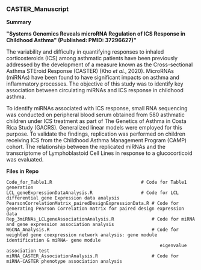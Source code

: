 ### CASTER_Manuscript


**Summary**

**"Systems Genomics Reveals microRNA Regulation of ICS Response in Childhood Asthma" (Published: PMID: 37296627)"**

The variability and difficulty in quantifying responses to inhaled corticosteroids (ICS) among asthmatic patients have been previously addressed by the development of a measure known as the Cross-sectional Asthma STEroid Response (CASTER) (Kho _et al._, 2020). MicroRNAs (miRNAs) have been found to have significant impacts on asthma and inflammatory processes. The objective of this study was to identify key association between circulating miRNAs and ICS response in childhood asthma.

To identify miRNAs associated with ICS response, small RNA sequencing was conducted on peripheral blood serum obtained from 580 asthmatic children under ICS treatment as part of The Genetics of Asthma in Costa Rica Study (GACRS). Generalized linear models were employed for this purpose. To validate the findings, replication was performed on children receiving ICS from the Childhood Asthma Management Program (CAMP) cohort. The relationship between the replicated miRNAs and the transcriptome of Lymphoblastoid Cell Lines in response to a glucocorticoid was evaluated.

**Files in Repo**
```
Code_for_Table1.R                                 # Code for Table1 generation
LCL_geneExpressionDataAnalysis.R                  # Code for LCL differential gene Expression data analysis
PearsonCorrelationMatrix_pairedDesignExpressionData.R # Code for generating Pearson Correlation matrix for paired design expression data
Rep_3miRNAs_LCLgeneAssociationAnalysis.R              # Code for miRNA and gene expression association analysis
WGCNA_Analysis.R                                      # Code for weighted gene coexpression network analysis: gene module identification & miRNA- gene module 
                                                         eigenvalue association test
miRNA_CASTER_AssociationAnalysis.R                    # Code for miRNA-CASTER phenotype association analysis

```

